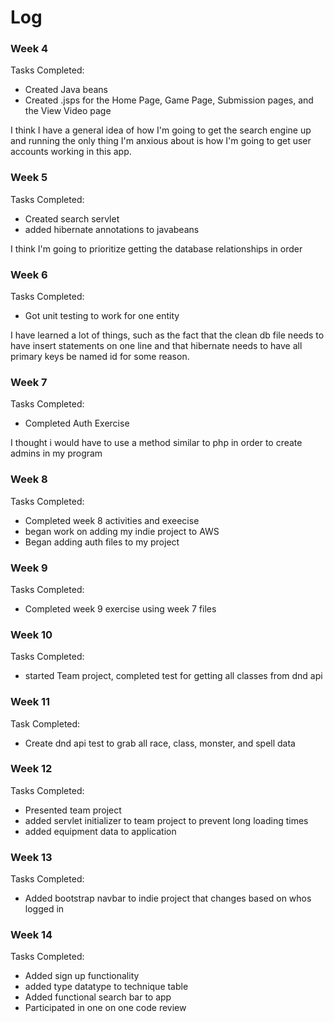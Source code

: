 # Log
### Week 4
Tasks Completed:
- Created Java beans
- Created .jsps for the Home Page, Game Page, Submission pages, and the View Video page

I think I have a general idea of how I'm going to get the search engine up and running the only thing I'm anxious about 
is how I'm going to get user accounts working in this app.

### Week 5

Tasks Completed:
- Created search servlet
- added hibernate annotations to javabeans

I think I'm going to prioritize getting the database relationships in order

### Week 6

Tasks Completed:
- Got unit testing to work for one entity

I have learned a lot of things, such as the fact that the clean db file needs to have insert statements on one line and that hibernate needs to have all primary keys be named id for some reason. 

### Week 7

Tasks Completed:
- Completed Auth Exercise

I thought i would have to use a method similar to php in order to create admins in my program

### Week 8

Tasks Completed:
- Completed week 8 activities and exeecise
- began work on adding my indie project to AWS
- Began adding auth files to my project

### Week 9

Tasks Completed:
- Completed week 9 exercise using week 7 files

### Week 10

Tasks Completed:
- started Team project, completed test for getting all classes from dnd api

### Week 11

Task Completed:
- Create dnd api test to grab all race, class, monster, and spell data

### Week 12

Tasks Completed:
- Presented team project
- added servlet initializer to team project to prevent long loading times
- added equipment data to application

### Week 13

Tasks Completed:
- Added bootstrap navbar to indie project that changes based on whos logged in

### Week 14
Tasks Completed:
- Added sign up functionality
- added type datatype to technique table
- Added functional search bar to app
- Participated in one on one code review